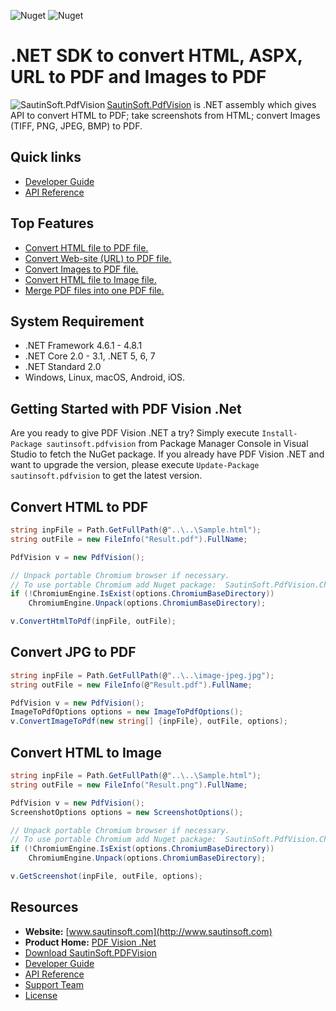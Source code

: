 ![Nuget](https://img.shields.io/nuget/v/SautinSoft.PdfVision) ![Nuget](https://img.shields.io/nuget/dt/SautinSoft.PdfVision) 
# .NET SDK to convert HTML, ASPX, URL to PDF and Images to PDF

<img src="https://www.sautinsoft.com/media/github/v.png" alt="SautinSoft.PdfVision" align="left" />

[SautinSoft.PdfVision](https://sautinsoft.com/products/pdf-vision/) is .NET assembly which gives API to convert HTML to PDF; take screenshots from HTML; convert Images (TIFF, PNG, JPEG, BMP) to PDF.

## Quick links

+ [Developer Guide](https://sautinsoft.com/products/pdf-vision/examples/)
+ [API Reference](https://sautinsoft.net/help/png-bmp-jpeg-html-tiff-to-pdf-net/html/N_SautinSoft_PdfVision.htm)

## Top Features

+ [Convert HTML file to PDF file.](https://sautinsoft.com/products/pdf-vision/examples/convert-html-file-to-pdf-file-csharp-vb-net.php)
+ [Convert Web-site (URL) to PDF file.](https://sautinsoft.com/products/pdf-vision/examples/convert-web-site-url-to-pdf-file-csharp-vb-net.php)
+ [Convert Images to PDF file.](https://sautinsoft.com/products/pdf-vision/examples/convert-image-class-to-pdf-file-csharp-vb-net.php)
+ [Convert HTML file to Image file.](https://sautinsoft.com/products/pdf-vision/examples/convert-html-file-to-image-file-csharp-vb-net.php)
+ [Merge PDF files into one PDF file.](https://sautinsoft.com/products/pdf-vision/examples/merge-pdf-files-csharp-vb-net.php)

## System Requirement

* .NET Framework 4.6.1 - 4.8.1
* .NET Core 2.0 - 3.1, .NET 5, 6, 7
* .NET Standard 2.0
* Windows, Linux, macOS, Android, iOS.

## Getting Started with PDF Vision .Net

Are you ready to give PDF Vision .NET a try? Simply execute `Install-Package sautinsoft.pdfvision` from Package Manager Console in Visual Studio to fetch the NuGet package. If you already have PDF Vision .NET and want to upgrade the version, please execute `Update-Package sautinsoft.pdfvision` to get the latest version.

## Convert HTML to PDF

```csharp
string inpFile = Path.GetFullPath(@"..\..\Sample.html");
string outFile = new FileInfo("Result.pdf").FullName;

PdfVision v = new PdfVision();

// Unpack portable Chromium browser if necessary.
// To use portable Chromium add Nuget package:  SautinSoft.PdfVision.Chromium.Windows. (Linux, MacOS).
if (!ChromiumEngine.IsExist(options.ChromiumBaseDirectory))
    ChromiumEngine.Unpack(options.ChromiumBaseDirectory);

v.ConvertHtmlToPdf(inpFile, outFile);
```
## Convert JPG to PDF

```csharp
string inpFile = Path.GetFullPath(@"..\..\image-jpeg.jpg");
string outFile = new FileInfo(@"Result.pdf").FullName;

PdfVision v = new PdfVision();
ImageToPdfOptions options = new ImageToPdfOptions();
v.ConvertImageToPdf(new string[] {inpFile}, outFile, options);
```
## Convert HTML to Image

```csharp
string inpFile = Path.GetFullPath(@"..\..\Sample.html");
string outFile = new FileInfo("Result.png").FullName;

PdfVision v = new PdfVision();
ScreenshotOptions options = new ScreenshotOptions();

// Unpack portable Chromium browser if necessary.
// To use portable Chromium add Nuget package:  SautinSoft.PdfVision.Chromium.Windows. (Linux, MacOS).
if (!ChromiumEngine.IsExist(options.ChromiumBaseDirectory))
    ChromiumEngine.Unpack(options.ChromiumBaseDirectory);

v.GetScreenshot(inpFile, outFile, options);
```

## Resources

+ **Website:** [www.sautinsoft.com](http://www.sautinsoft.com)
+ **Product Home:** [PDF Vision .Net](https://sautinsoft.com/products/pdf-vision/)
+ [Download SautinSoft.PDFVision](https://sautinsoft.com/products/pdf-vision/download.php)
+ [Developer Guide](https://sautinsoft.com/products/pdf-vision/examples/)
+ [API Reference](https://sautinsoft.net/help/png-bmp-jpeg-html-tiff-to-pdf-net/html/N_SautinSoft_PdfVision.htm)
+ [Support Team](https://sautinsoft.com/support.php)
+ [License](https://sautinsoft.net/help/png-bmp-jpeg-html-tiff-to-pdf-net/html/license.htm)